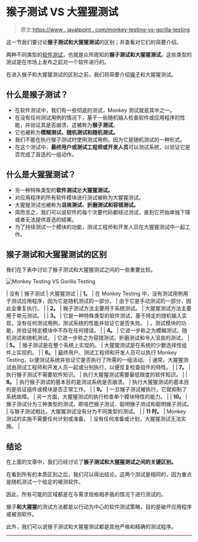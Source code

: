 # 猴子测试 VS 大猩猩测试

> 原文:[https://www . javatpoint . com/monkey-testing-vs-gorilla-testing](https://www.javatpoint.com/monkey-testing-vs-gorilla-testing)

这一节我们要讨论**猴子测试和大猩猩测试**的区别；并查看对它们的简要介绍。

两种不同类型的[软件测试](https://www.javatpoint.com/software-testing-tutorial)，也就是众所周知的**猴子测试和大猩猩测试**。这些类型的测试是在市场上发布之前对一个软件进行的。

在进入猴子和大猩猩测试的区别之前，我们将简要介绍[猴子](monkey-testing)和大猩猩测试。

## 什么是猴子测试？

*   在软件测试中，我们有一些彻底的测试，Monkey 测试就是其中之一。
*   在没有任何测试用例的情况下，基于一些随机输入检查软件或应用程序的性能，并验证其是否崩溃，这被称为**猴子测试**。
*   它也被称为**模糊测试、随机测试和随机测试。**
*   我们不能在执行猴子测试时使用测试用例，因为它是随机测试的一种形式。
*   在这个测试中，**最终用户或测试工程师或开发人员**可以测试系统，以验证它是否完成了首选的一组动作。

## 什么是大猩猩测试？

*   另一种特殊类型的**软件测试**是**大猩猩测试。**
*   对应用程序的所有软件模块进行测试被称为大猩猩测试。
*   大猩猩测试也被称为**沮丧测试、折磨测试和容错测试。**
*   简而言之，我们可以说软件的每个次要代码都经过测试，直到它开始单独下降或者无法提供首选的结果。
*   为了持续测试一个模块的功能，测试工程师和开发人员在大猩猩测试中一起工作。

## 猴子测试和大猩猩测试的区别

我们在下表中讨论了猴子测试和大猩猩测试之间的一些重要比较。

![Monkey Testing VS Gorilla Testing](../Images/cf4cc72ae01381f93d2f5ea2b93b1a59.png)

| 没有 | 猴子测试 | 大猩猩测试 |
| **1。** | 在 Monkey Testing 中，没有测试用例用于测试应用程序，因为它是随机测试的一部分。 | 由于它是手动测试的一部分，因此会重复执行。 |
| **2。** | 猴子测试方法主要用于系统测试。 | 大猩猩测试方法主要用于单元测试。 |
| **3。** | 它是一种特殊类型的软件测试，基于特定的随机输入实现，没有任何测试用例，测试系统的性能并验证它是否失败。 | ，测试模块的功能，并验证特定模块中不存在任何错误。 |
| **4。** | 它进一步称之为模糊测试、随机测试和随机测试。 | 它进一步称之为容错测试、折磨测试和令人沮丧的测试。 |
| **5。** | 猴子测试是在整个系统上实现的。 | 大猩猩测试是在系统的少数选择性组件上实现的。 |
| **6。** | 最终用户、测试工程师和开发人员可以执行 Monkey Testing，以便测试系统并验证它是否执行了所需的一组活动。 | 通常，大猩猩测试由测试工程师和开发人员一起或分别执行，以便反复检查组件的特性。 |
| **7。** | 执行猴子测试不需要软件知识。 | 执行大猩猩测试需要最低限度的软件知识。 |
| **8。** | 执行猴子测试的基本目的是测试系统是否崩溃。 | 执行大猩猩测试的基本目的是验证组件或模块是否正常工作。 |
| **9。** | 一旦猴子测试被执行，它就抑制了系统故障。 | 另一方面，大猩猩测试的执行检查单个模块特性的能力。 |
| **10。** | 猴子测试分为三种类型的测试，即哑巴猴子测试、聪明猴子测试和聪明猴子测试。 | 与猴子测试相比，大猩猩测试没有分为不同类型的测试。 |
| **11 时。** | Monkey 测试的实施不需要任何计划或准备。 | 没有任何准备或计划，大猩猩测试无法实施。 |

## 结论

在上面的文章中，我们已经讨论了**猴子测试和大猩猩测试之间的关键区别。**

在看到所有的本质区别之后，我们可以得出结论，这两个测试是相同的，因为重点是随机测试一个给定的被测软件。

因此，所有可能的区域都是在与需求规格相矛盾的情况下进行测试的。

猴子**和大猩猩**的测试方法都是以行动为中心的软件测试策略，目的是破坏应用程序或被测软件。

此外，我们可以说猴子测试和大猩猩测试都是其他严格和精确的测试程序。

* * *